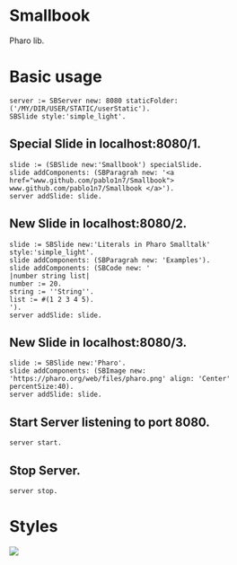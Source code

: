 # Smallbook

Pharo lib.

# Basic usage

```smalltalk
server := SBServer new: 8080 staticFolder: ('/MY/DIR/USER/STATIC/userStatic').
SBSlide style:'simple_light'.
```

## Special Slide in localhost:8080/1.
```smalltalk
slide := (SBSlide new:'Smallbook') specialSlide.
slide addComponents: (SBParagrah new: '<a href="www.github.com/pablo1n7/Smallbook"> www.github.com/pablo1n7/Smallbook </a>').
server addSlide: slide.

```

## New Slide in localhost:8080/2.
```smalltalk
slide := SBSlide new:'Literals in Pharo Smalltalk' style:'simple_light'.
slide addComponents: (SBParagrah new: 'Examples').
slide addComponents: (SBCode new: '
|number string list|
number := 20.
string := ''String''.
list := #(1 2 3 4 5).
').
server addSlide: slide.
```

## New Slide in localhost:8080/3.
```smalltalk
slide := SBSlide new:'Pharo'.
slide addComponents: (SBImage new: 'https://pharo.org/web/files/pharo.png' align: 'Center' percentSize:40).
server addSlide: slide.
```

## Start Server listening to port 8080.
```smalltalk
server start. 
```
## Stop Server.
```smalltalk
server stop.
```

# Styles

![](https://raw.githubusercontent.com/pablo1n7/Smallbook/master/StaticFiles/styles.png)
